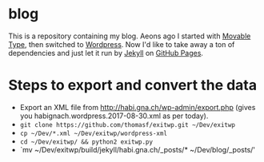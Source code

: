 # blog

This is a repository containing my blog.
Aeons ago I started with [Movable Type](https://www.movabletype.org/), then switched to [Wordpress](http://wordpress.org).
Now I'd like to take away a ton of dependencies and just let it run by [Jekyll](https://jekyllrb.com/) on [GitHub Pages](http://pages.github.com).

# Steps to export and convert the data

- Export an XML file from http://habi.gna.ch/wp-admin/export.php (gives you habignach.wordpress.2017-08-30.xml as per today).
- `git clone https://github.com/thomasf/exitwp.git ~/Dev/exitwp`
- `cp ~/Dev/*.xml ~/Dev/exitwp/wordpress-xml`
- `cd ~/Dev/exitwp/ && python2 exitwp.py`
- `mv ~/Dev/exitwp/build/jekyll/habi.gna.ch/_posts/* ~/Dev/blog/_posts/'

